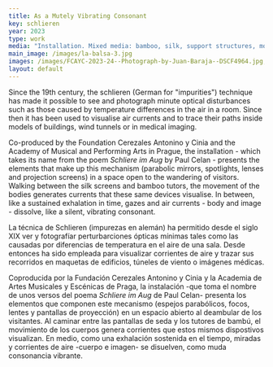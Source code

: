 ```yaml
---
title: As a Mutely Vibrating Consonant
key: schlieren
year: 2023
type: work
media: "Installation. Mixed media: bamboo, silk, support structures, modified spotlights, parabolic mirrors, optical lenses, nichrome wire and electronics. Variable dimensions."
main_image: /images/la-balsa-3.jpg
images: /images/FCAYC-2023-24--Photograph-by-Juan-Baraja--DSCF4964.jpg, /images/FCAYC-2023-24--Photograph-by-Juan-Baraja--DSCF4971.jpg, /images/FCAYC-2023-24--Photograph-by-Juan-Baraja--DSCF5041.jpg, /images/FCAYC-2023-24--Photograph-by-Juan-Baraja--DSCF5169.jpg, /images/apories-4.jpg, /images/la-balsa-6.jpg, /images/apories-sobre-laire_53553445274_o.jpg
layout: default
---
```



<div class="en">
<p>Since the 19th century, the schlieren (German for "impurities") technique has made it possible to see and photograph minute optical disturbances such as those caused by temperature differences in the air in a room. Since then it has been used to visualise air currents and to trace their paths inside models of buildings, wind tunnels or in medical imaging. </p>

<p>Co-produced by the Foundation Cerezales Antonino y Cinia and the Academy of Musical and Performing Arts in Prague, the installation - which takes its name from the poem <em>Schliere im Aug</em> by Paul Celan - presents the elements that make up this mechanism (parabolic mirrors, spotlights, lenses and projection screens) in a space open to the wandering of visitors. Walking between the silk screens and bamboo tutors, the movement of the bodies generates currents that these same devices visualise. In between, like a sustained exhalation in time, gazes and air currents - body and image - dissolve, like a silent, vibrating consonant.</p>
</div>

<div class="es">
<p>La técnica de Schlieren (impurezas en alemán) ha permitido desde el siglo XIX ver y fotografíar perturbarciones ópticas mínimas tales como las causadas por diferencias de temperatura en el aire de una sala. Desde entonces ha sido empleada para visualizar corrientes de aire y trazar sus recorridos en maquetas de edificios, túneles de viento o imágenes médicas.</p> 

<p>Coproducida por la Fundación Cerezales Antonino y Cinia y la Academia de Artes Musicales y Escénicas de Praga, la instalación -que toma el nombre de unos versos del poema <em>Schliere im Aug</em> de Paul Celan- presenta los elementos que componen este mecanismo (espejos parabólicos, focos, lentes y pantallas de proyección) en un espacio abierto al deambular de los visitantes. Al caminar entre las pantallas de seda y los tutores de bambú, el movimiento de los cuerpos genera corrientes que estos mismos dispostivos visualizan. En medio, como una exhalación sostenida en el tiempo, miradas y corrientes de aire -cuerpo e imagen- se disuelven, como muda consonancia vibrante.</p>
</div>